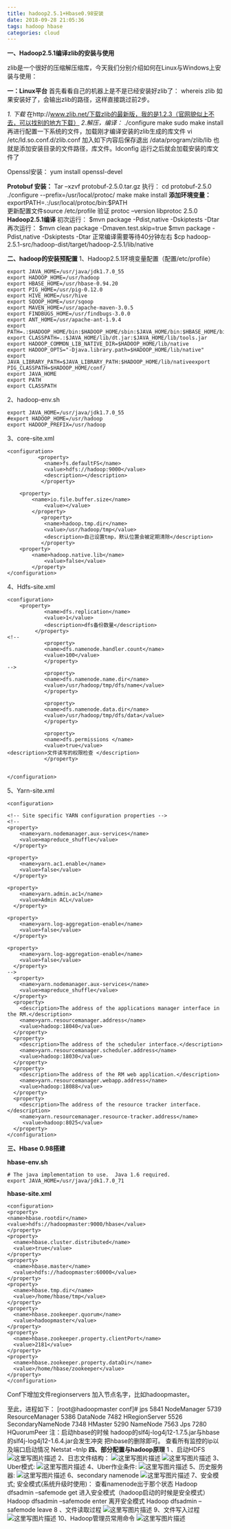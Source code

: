 ```yaml
---
title: hadoop2.5.1+Hbase0.98安装
date: 2018-09-28 21:05:36
tags: hadoop hbase
categories: cloud
---
```

**一、Hadoop2.5.1编译zlib的安装与使用**

zlib是一个很好的压缩解压缩库，今天我们分别介绍如何在Linux与Windows上安装与使用：
<!-- more -->
**一：Linux平台**
首先看看自己的机器上是不是已经安装好zlib了：
whereis zlib
如果安装好了，会输出zlib的路径，这样直接跳过前2步。

*1.	下载*
在http://www.zlib.net/下载zlib的最新版，我的是1.2.3（官网貌似上不去，可以找别的地方下载）
*2.解压，编译：*
./configure
make
sudo make install
再进行配置一下系统的文件，加载刚才编译安装的zlib生成的库文件
 vi /etc/ld.so.conf.d/zlib.conf
加入如下内容后保存退出
/data/program/zlib/lib
也就是添加安装目录的文件路径，库文件。ldconfig  运行之后就会加载安装的库文件了

Openssl安装：
yum install openssl-devel

**Protobuf 安装：**
Tar –xzvf protobuf-2.5.0.tar.gz
执行：
   cd protobuf-2.5.0
   ./configure --prefix=/usr/local/protoc/
   make
   make install
**添加环境变量：**
exportPATH=.:/usr/local/protoc/bin:$PATH  
更新配置文件source /etc/profile
   验证 protoc –version    libprotoc 2.5.0
**Hadoop2.5.1编译**
 初次运行：
    $mvn package -Pdist,native -Dskiptests -Dtar   
    再次运行：
    $mvn clean package -Dmaven.test.skip=true
    $mvn package -Pdist,native -Dskiptests -Dtar
    正常编译需要等待40分钟左右
$cp hadoop-2.5.1-src/hadoop-dist/target/hadoop-2.5.1/lib/native

**二、hadoop的安装预配置**
1、Hadoop2.5.1环境变量配置（配置/etc/profile）

```
export JAVA_HOME=/usr/java/jdk1.7.0_55
export HADOOP_HOME=/usr/hadoop
export HBASE_HOME=/usr/hbase-0.94.20
export PIG_HOME=/usr/pig-0.12.0
export HIVE_HOME=/usr/hive
export SQOOP_HOME=/usr/sqoop
export MAVEN_HOME=/usr/apache-maven-3.0.5
export FINDBUGS_HOME=/usr/findbugs-3.0.0
export ANT_HOME=/usr/apache-ant-1.9.4
export PATH=.:$HADOOP_HOME/bin:$HADOOP_HOME/sbin:$JAVA_HOME/bin:$HBASE_HOME/bin:$PIG_HOME/bin:$HIVE_HOME/bin:$SQOOP_HOME:$PATH:$MAVEN_HOME/bin:/usr/local/protoc/bin:/usr/local/zlib/lib:$FINDBUGS_HOME/bin:$ANT_HOME/bin
export CLASSPATH=.:$JAVA_HOME/lib/dt.jar:$JAVA_HOME/lib/tools.jar
export HADOOP_COMMON_LIB_NATIVE_DIR=$HADOOP_HOME/lib/native
export HADOOP_OPTS="-Djava.library.path=$HADOOP_HOME/lib/native"
export	JAVA_LIBRARY_PATH=$JAVA_LIBRARY_PATH:$HADOOP_HOME/lib/nativeexport PIG_CLASSPATH=$HADOOP_HOME/conf/
export JAVA_HOME
export PATH
export CLASSPATH

```
2、hadoop-env.sh

```
export JAVA_HOME=/usr/java/jdk1.7.0_55
#export HADOOP_HOME=/usr/hadoop
export HADOOP_PREFIX=/usr/hadoop

```
3、core-site.xml

```
<configuration>
          <property>        
            <name>fs.defaultFS</name>        
            <value>hdfs://hadoop:9000</value>   
            <description></description>   
           </property>    

	<property>
	    <name>io.file.buffer.size</name>        
            <value></value>   
        </property>              
           <property>        
            <name>hadoop.tmp.dir</name>       
            <value>/usr/hadoop/tmp</value>   
            <description>自己设置tmp，默认位置会被定期清除</description>             
           </property>
	<property>
	    <name>hadoop.native.lib</name>        
            <value>false</value>   
        </property>
</configuration>

```
4、Hdfs-site.xml

```
<configuration>
	<property>  
            <name>dfs.replication</name>    
            <value>1</value>  
            <description>dfs备份数量</description>    
         </property>
<!--
            <property>    
            <name>dfs.namenode.handler.count</name>    
            <value>100</value>    
            </property>
-->
            <property>    
            <name>dfs.namenode.name.dir</name>    
            <value>/usr/hadoop/tmp/dfs/name</value>    
            </property>

            <property>    
            <name>dfs.namenode.data.dir</name>    
            <value>/usr/hadoop/tmp/dfs/data</value>      
            </property>

            <property>    
            <name>dfs.permissions </name>    
            <value>true</value>     
<description>文件读写的权限检查 </description>  
            </property>


</configuration>

```
5、Yarn-site.xml

```
<configuration>

<!-- Site specific YARN configuration properties -->
<!--
<property>   
    <name>yarn.nodemanager.aux-services</name>   
    <value>mapreduce_shuffle</value>     
  </property>

<property>   
    <name>yarn.ac1.enable</name>   
    <value>false</value>     
  </property>

<property>   
    <name>yarn.admin.ac1</name>   
    <value>Admin ACL</value>     
  </property>

<property>   
    <name>yarn.log-aggregation-enable</name>   
    <value>false</value>     
  </property>

<property>   
    <name>yarn.log-aggregation-enable</name>   
    <value>false</value>     
  </property>
-->
  <property>   
    <name>yarn.nodemanager.aux-services</name>   
    <value>mapreduce_shuffle</value>     
  </property>         
  <property>  
    <description>The address of the applications manager interface in the RM.</description>           
    <name>yarn.resourcemanager.address</name>             
    <value>hadoop:18040</value>               
  </property>  
  <property>   
    <description>The address of the scheduler interface.</description>   
    <name>yarn.resourcemanager.scheduler.address</name>     
    <value>hadoop:18030</value>       
  </property>  
  <property>   
    <description>The address of the RM web application.</description>   
    <name>yarn.resourcemanager.webapp.address</name>     
    <value>hadoop:18088</value>       
  </property>  
  <property>   
    <description>The address of the resource tracker interface.</description>   
    <name>yarn.resourcemanager.resource-tracker.address</name>     
     <value>hadoop:8025</value>      
  </property>  
</configuration>

```
**三、Hbase 0.98搭建**

**hbase-env.sh**

```
# The java implementation to use.  Java 1.6 required.
export JAVA_HOME=/usr/java/jdk1.7.0_71

```
**hbase-site.xml**

```
<configuration>
<property>
<name>hbase.rootdir</name>
<value>hdfs://hadoopmaster:9000/hbase</value>
</property>
<property>  
  <name>hbase.cluster.distributed</name>  
  <value>true</value>  
</property>  
<property>  
  <name>hbase.master</name>  
  <value>hdfs://hadoopmaster:60000</value>  
</property>  
<property>  
  <name>hbase.tmp.dir</name>  
  <value>/home/hbase/tmp</value>  
</property>  
<property>  
  <name>hbase.zookeeper.quorum</name>  
  <value>hadoopmaster</value>  
</property>  
<property>  
  <name>hbase.zookeeper.property.clientPort</name>  
  <value>2181</value>  
</property>  
<property>  
  <name>hbase.zookeeper.property.dataDir</name>  
  <value>/home/hbase/zookeeper</value>
</property>
</configuration>

```
Conf下增加文件regionservers 加入节点名字，比如hadoopmaster。

至此，进程如下：
[root@hadoopmaster conf]# jps
5841 NodeManager
5739 ResourceManager
5386 DataNode
7482 HRegionServer
5526 SecondaryNameNode
7348 HMaster
5290 NameNode
7563 Jps
7280 HQuorumPeer
注：启动hbase的时候 hadoop的slf4j-log4j12-1.7.5.jar与hbase 的slf4j-log4j12-1.6.4.jar会发生冲突 把hbase的删除即可。
查看所有监控的ip以及端口启动情况
Netstat –tnlp
**四、部分配置与hadoop原理**
1 、启动HDFS
![这里写图片描述](20151211140929829.png)
2、日志文件结构：
![这里写图片描述](20151211140958933.png)
![这里写图片描述](20151211141028540.png)
3、Uber模式:
![这里写图片描述](20151211141128852.png)
4、Uber作业条件:
![这里写图片描述](20151211141159862.png)
5、历史服务器:
![这里写图片描述](20151211141228405.png)
6、secondary namenode
![这里写图片描述](20151211142336518.png)
7、安全模式;
	安全模式(系统升级时使用)：
	查看namenode出于那个状态
	Hadoop dfsadmin –safemode  get
	进入安全模式（hadoop启动的时候是安全模式）
	Hadoop dfsadmin –safemode enter
	离开安全模式
	Hadoop dfsadmin –safemode leave
8 、文件读取过程
![这里写图片描述](20151211142510437.png)
9、文件写入过程
![这里写图片描述](20151211142610720.png)
10、Hadoop管理员常用命令
![这里写图片描述](20151211142652408.png)
